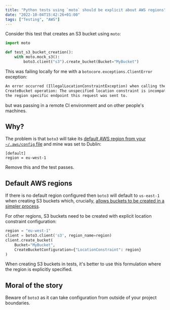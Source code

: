 ```yaml
---
title: "Python tests using `moto` should be explicit about AWS regions"
date: "2022-10-04T15:42:26+01:00"
tags: ["Testing", "AWS"]
---
```


Consider this test that creates an S3 bucket using `moto`:

```py
import moto

def test_s3_bucket_creation():
    with moto.mock_s3():
        boto3.client("s3").create_bucket(Bucket="MyBucket")
```

This was failing locally for me with a `botocore.exceptions.ClientError`
exception:

```txt
An error occurred (IllegalLocationConstraintException) when calling the
CreateBucket operation: The unspecified location constraint is incompatible for
the region specific endpoint this request was sent to.
```

but was passing in a remote CI environment and on other people's machines.

## Why?

The problem is that `boto3` will take its [default AWS region from your
`~/.aws/config` file][boto3_config] and mine was set to Dublin:

```dosini
[default]
region = eu-west-1
```

Remove this and the test passes.

## Default AWS regions

If there is no default region configured then `boto3` will default to
`us-east-1` when creating S3 buckets which, crucially, [allows buckets to be
created in a simpler process][boto3_create_bucket].

For other regions, S3 buckets need to be created with explicit location
constraint configuration:

```py
region = "eu-west-1"
client = boto3.client('s3', region_name=region)
client.create_bucket(
    Bucket="MyBucket",
    CreateBucketConfiguration={"LocationConstraint": region}
)
```

When creating S3 buckets in tests, it's better to use this formulation where the
region is explicitly specified.

## Moral of the story

Beware of `boto3` as it can take configuration from outside of your project
boundaries.

[boto3_config]:
  https://boto3.amazonaws.com/v1/documentation/api/latest/guide/configuration.html#overview
[boto3_create_bucket]:
  https://boto3.amazonaws.com/v1/documentation/api/latest/guide/s3-example-creating-buckets.html#create-an-amazon-s3-bucket
